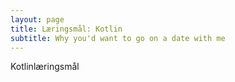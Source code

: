 ```yaml
---
layout: page
title: Læringsmål: Kotlin
subtitle: Why you'd want to go on a date with me
---
```


Kotlinlæringsmål
